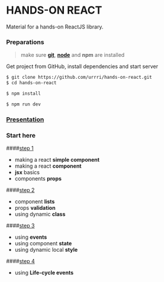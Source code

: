 # HANDS-ON REACT

Material for a hands-on ReactJS library.

### Preparations

> make sure **[git](https://git-scm.com/downloads)**, **[node](https://nodejs.org/en/)** and **npm** are installed

Get project from GitHub, install dependencies and start server
```sh
$ git clone https://github.com/urrri/hands-on-react.git
$ cd hands-on-react

$ npm install

$ npm run dev
```

### [Presentation](https://goo.gl/mu2q8D)



### Start here

####[step 1](https://github.com/urrri/hands-on-react/tree/step1)
- making a react **simple component**
- making a react **component**
- **jsx** basics
- components **props**

####[step 2](https://github.com/urrri/hands-on-react/tree/step2)
- component **lists**
- props **validation**
- using dynamic **class**

####[step 3](https://github.com/urrri/hands-on-react/tree/step3)
- using **events**
- using component **state**
- using dynamic local **style**

####[step 4](https://github.com/urrri/hands-on-react/tree/step4)
- using **Life-cycle events**

